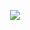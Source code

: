 <p align="center">
	<img src="https://raw.githubusercontent.com/RedefinedVision/.github/main/img/readme-banner.png">
</p>
